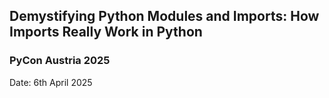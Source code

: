 ## Demystifying Python Modules and Imports: How Imports Really Work in Python

### PyCon Austria 2025

Date: 6th April 2025
